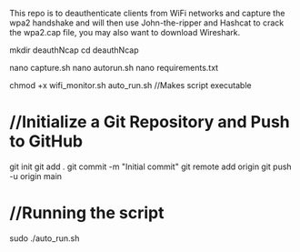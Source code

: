 This repo is to deauthenticate clients from WiFi networks and capture the wpa2 handshake and will then use John-the-ripper and Hashcat to crack the wpa2.cap file, you may also want to download Wireshark.

mkdir deauthNcap
cd deauthNcap

nano capture.sh
nano autorun.sh
nano requirements.txt

chmod +x wifi_monitor.sh auto_run.sh //Makes script executable

# //Initialize a Git Repository and Push to GitHub
git init
git add .
git commit -m "Initial commit"
git remote add origin <your-github-repo-url>
git push -u origin main

# //Running the script
sudo ./auto_run.sh
